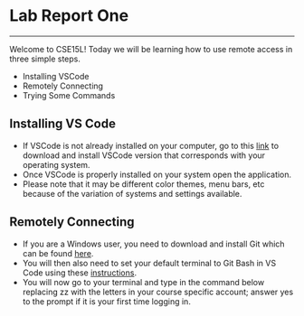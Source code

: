 # Lab Report One
---

Welcome to CSE15L!
Today we will be learning how to use remote access in three simple steps.
* Installing VSCode 
* Remotely Connecting
* Trying Some Commands

## Installing VS Code
* If VSCode is not already installed on your computer, go to this [link](https://code.visualstudio.com/)	to download and install VSCode version that corresponds with your operating system.
* Once VSCode is properly installed on your system open the application.
* Please note that it may be different color themes, menu bars, etc because of the variation of systems and settings available.

## Remotely Connecting
* If you are a Windows user, you need to download and install Git which can be found [here](https://gitforwindows.org/).
* You will then also need to set your default terminal to Git Bash in VS Code using these [instructions](https://stackoverflow.com/a/50527994). 
* You will now go to your terminal and type in the command below replacing zz with the letters in your course specific account; answer yes to the prompt if it is your first time logging in. 
